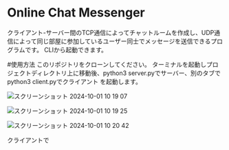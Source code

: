 # Online Chat Messenger
クライアント-サーバー間のTCP通信によってチャットルームを作成し、UDP通信によって同じ部屋に参加しているユーザー同士でメッセージを送信できるプログラムです。
CLIから起動できます。

#使用方法
このリポジトリをクローンしてください。
ターミナルを起動しプロジェクトディレクトリ上に移動後、python3 server.pyでサーバー、別のタブでpython3 client.pyでクライアント を起動します。

![スクリーンショット 2024-10-01 10 19 07](https://github.com/user-attachments/assets/e39283ac-f54f-458f-be4d-4d9dee78f426)


![スクリーンショット 2024-10-01 10 19 25](https://github.com/user-attachments/assets/2332bd6e-691e-4357-a9b8-a208a9bcf167)


![スクリーンショット 2024-10-01 10 20 42](https://github.com/user-attachments/assets/6273be55-8ee2-4964-9cea-476455bac0a3)

クライアントで
